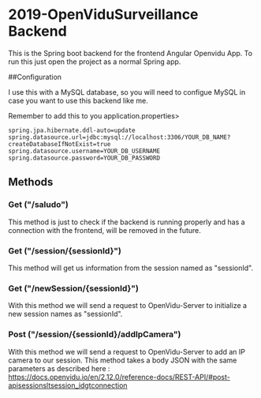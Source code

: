 # 2019-OpenViduSurveillance Backend

This is the Spring boot backend for the frontend Angular Openvidu App.
To run this just open the project as a normal Spring app.

##Configuration

I use this with a MySQL database, so you will need to configue MySQL in case you want to use this backend like me.

Remember to add this to you application.properties>
```
spring.jpa.hibernate.ddl-auto=update
spring.datasource.url=jdbc:mysql://localhost:3306/YOUR_DB_NAME?createDatabaseIfNotExist=true
spring.datasource.username=YOUR_DB_USERNAME
spring.datasource.password=YOUR_DB_PASSWORD
```

## Methods

### Get ("/saludo")
This method is just to check if the backend is running properly and has a connection with the frontend, will be removed in the future.

### Get ("/session/{sessionId}")
This method will get us information from the session named as "sessionId".

### Get ("/newSession/{sessionId}")
With this method we will send a request to OpenVidu-Server to initialize a new session names as "sessionId".

### Post ("/session/{sessionId}/addIpCamera")
With this method we will send a request to OpenVidu-Server to add an IP camera to our session. This method takes a body JSON with the same parameters as described here : https://docs.openvidu.io/en/2.12.0/reference-docs/REST-API/#post-apisessionsltsession_idgtconnection
